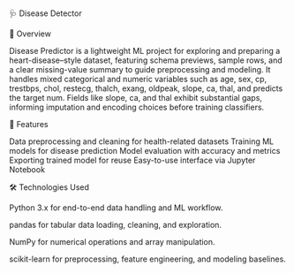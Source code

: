 🩺 Disease Detector

📌 Overview

Disease Predictor is a lightweight ML project for exploring and preparing a heart-disease–style dataset, featuring schema previews, sample rows, and a clear missing-value summary  to guide preprocessing and modeling.
It handles mixed categorical and numeric variables such as age, sex, cp, trestbps, chol, restecg, thalch, exang, oldpeak, slope, ca, thal, and predicts the target num.
Fields like slope, ca, and thal exhibit substantial gaps, informing imputation and encoding choices before training classifiers.

🚀 Features

Data preprocessing and cleaning for health-related datasets Training ML models for disease prediction Model evaluation with accuracy and metrics Exporting trained model for reuse Easy-to-use interface via Jupyter Notebook

🛠️ Technologies Used

Python 3.x for end-to-end data handling and ML workflow.

pandas for tabular data loading, cleaning, and exploration.

NumPy for numerical operations and array manipulation.

scikit-learn for preprocessing, feature engineering, and modeling baselines.
